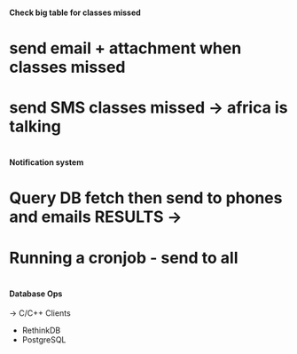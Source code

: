#### Check big table for classes missed
# send email + attachment when classes missed 

# send SMS classes missed -> africa is talking
#
#### Notification system
#
# Query DB fetch then send to phones and emails RESULTS ->
#
#
#
# Running a cronjob - send to all
#
#
#### Database Ops

-> C/C++ Clients
- RethinkDB
- PostgreSQL
